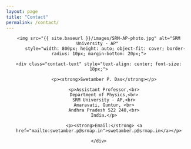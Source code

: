 ```yaml
---
layout: page
title: "Contact"
permalink: /contact/
---
```


<div class="contact-container" style="text-align: center;">

    <img src="{{ site.baseurl }}/images/SRM-AP-photo.jpg" alt="SRM University - AP" 
         style="width: 800px; height: auto; object-fit: cover; border-radius: 10px; margin-bottom: 20px;">

    <div class="contact-text" style="text-align: center; font-size: 18px;">

        <p><strong>Swetamber P. Das</strong></p>

        <p>Assistant Professor,<br>
        Department of Physics,<br>
        SRM University - AP,<br>
        Amaravati, Guntur, <br>
        Andhra Pradesh 522 240,<br>
        India.</p>

        <p><strong>Email:</strong> <a href="mailto:swetamber.p@srmap.in">swetamber.p@srmap.in</a></p>

    </div>

</div>
